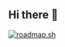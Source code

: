 ## Hi there 👋

[![roadmap.sh](https://roadmap.sh/card/wide/670fb725791f57dd60483cc8?variant=dark)](https://roadmap.sh)
